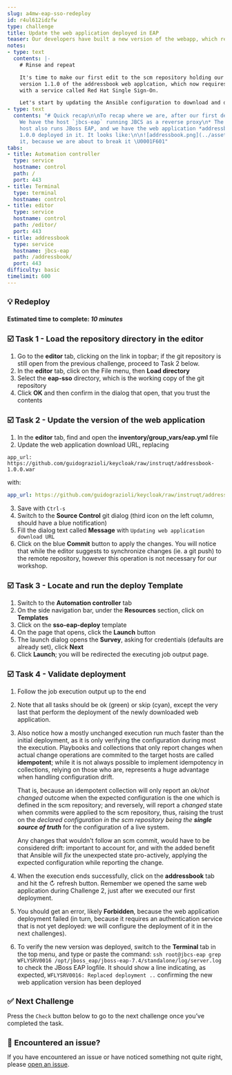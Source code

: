 ```yaml
---
slug: a4mw-eap-sso-redeploy
id: r4ul612idzfw
type: challenge
title: Update the web application deployed in EAP
teaser: Our developers have built a new version of the webapp, which requires authentication
notes:
- type: text
  contents: |-
    # Rinse and repeat

    It's time to make our first edit to the scm repository holding our environment configuration. The development team has sent our way
    version 1.1.0 of the addressbook web applcation, which now requires an external authentication method, to be provided by connecting JBoss EAP
    with a service called Red Hat Single Sign-On.

    Let's start by updating the Ansible configuration to download and deploy this new version inside EAP, and see how it goes.
- type: text
  contents: "# Quick recap\n\nTo recap where we are, after our first deployment:\n*
    We have the host `jbcs-eap` running JBCS as a reverse proxy\n* The same `jbcs-eap`
    host also runs JBoss EAP, and we have the web application *addressbook* version
    1.0.0 deployed in it. It looks like:\n\n![addressbook.png](../assets/addressbook.png)\n\nRemember
    it, because we are about to break it \U0001F601"
tabs:
- title: Automation controller
  type: service
  hostname: control
  path: /
  port: 443
- title: Terminal
  type: terminal
  hostname: control
- title: editor
  type: service
  hostname: control
  path: /editor/
  port: 443
- title: addressbook
  type: service
  hostname: jbcs-eap
  path: /addressbook/
  port: 443
difficulty: basic
timelimit: 600
---
```

 💡 Redeploy
===
#### Estimated time to complete: *10 minutes*<p>


☑️ Task 1 - Load the repository directory in the editor
===

1. Go to the **editor** tab, clicking on the link in topbar; if the git repository is still open from the previous challenge, proceed to Task 2 below.
2. In the **editor** tab, click on the File menu, then **Load directory**
3. Select the **eap-sso** directory, which is the working copy of the git repository
4. Click **OK** and then confirm in the dialog that open, that you trust the contents


☑️ Task 2 - Update the version of the web application
===

1. In the **editor** tab, find and open the **inventory/group_vars/eap.yml** file
2. Update the web application download URL, replacing
```yaml,nocopy
app_url: https://github.com/guidograzioli/keycloak/raw/instruqt/addressbook-1.0.0.war
```

with:
```yaml
app_url: https://github.com/guidograzioli/keycloak/raw/instruqt/addressbook-1.1.0.war
```

3. Save with `Ctrl-s`
4. Switch to the **Source Control** git dialog (third icon on the left column, should have a blue notification)
5. Fill the dialog text called **Message** with `Updating web application download URL`
6. Click on the blue **Commit** button to apply the changes. You will notice that while the editor suggests to synchronize changes (ie. a git push) to the remote repository, however this operation is not necessary for our workshop.


☑️ Task 3 - Locate and run the deploy Template
===

1. Switch to the **Automation controller** tab
2. On the side navigation bar, under the **Resources** section, click on **Templates**
3. Click on the **sso-eap-deploy** template
4. On the page that opens, click the **Launch** button
5. The launch dialog opens the **Survey**, asking for credentials (defaults are already set), click **Next**
6. Click **Launch**; you will be redirected the executing job output page.


☑️ Task 4 - Validate deployment
===

1. Follow the job execution output up to the end
2. Note that all tasks should be ok (green) or skip (cyan), except the very last that perform the deployment of the newly downloaded web application.
3. Also notice how a mostly unchanged execution run much faster than the initial deployment, as it is only verifying the configuration during most the
   execution. Playbooks and collections that only report changes when actual change operations are commited to the target hosts are called
   **idempotent**; while it is not always possible to implement idempotency in collections, relying on those who are, represents a huge advantage when
   handling configuration drift.

   That is, because an idempotent collection will only report an _ok/not changed_ outcome when the expected configuration is the one which is defined in the scm repository; and reversely, will report a _changed_ state when commits were applied to the scm repository, thus, raising the trust on the _declared configuration in the scm repository being the **single source of truth**_ for the configuration of a live system.

   Any changes that wouldn't follow an scm commit, would have to be considered drift: important to account for, and with the added benefit that Ansible will _fix_ the unexpected state pro-actively, applying the expected configuration while reporting the change.
4. When the execution ends successfully, click on the **addressbook** tab and hit the ↻ refresh button. Remember we opened the same web application during Challenge 2, just after we executed our first deployment.
5. You should get an error, likely **Forbidden**, because the web application deployment failed (in turn, because it requires an authentication service that is not yet deployed: we will configure the deployment of it in the next challenges).
6. To verify the new version was deployed, switch to the **Terminal** tab in the top menu, and type or paste the command:
```ssh root@jbcs-eap grep WFLYSRV0016 /opt/jboss_eap/jboss-eap-7.4/standalone/log/server.log```
   to check the JBoss EAP logfile. It should show a line indicating, as expected, `WFLYSRV0016: Replaced deployment ..` confirming the new web application version has been deployed


✅ Next Challenge
===
Press the `Check` button below to go to the next challenge once you’ve completed the task.

🐛 Encountered an issue?
====

If you have encountered an issue or have noticed something not quite right, please [open an issue](https://github.com/ansible-middleware/instruqt/issues/new?labels=a4mw-eap-sso&title=Issue+with+Deploy+Red+Hat+Single+Sign-On+with+Ansible+for+Middleware+collections+slug+ID:+a4mw-eap-sso-redeploy&assignees=guidograzioli).

<style type="text/css" rel="stylesheet">
  .lightbox {
    display: none;
    position: fixed;
    justify-content: center;
    align-items: center;
    z-index: 999;
    top: 0;
    left: 0;
    right: 0;
    bottom: 0;
    padding: 1rem;
    background: rgba(0, 0, 0, 0.8);
    margin-left: auto;
    margin-right: auto;
    margin-top: auto;
    margin-bottom: auto;
  }
  .lightbox:target {
    display: flex;
  }
  .lightbox img {
    /* max-height: 100% */
    max-width: 60%;
    max-height: 60%;
  }
  img {
    display: block;
    margin-left: auto;
    margin-right: auto;
  }
  h1 {
    font-size: 18px;
  }
    h2 {
    font-size: 16px;
    font-weight: 600
  }
    h3 {
    font-size: 14px;
    font-weight: 600
  }
  p span {
    font-size: 14px;
  }
  ul li span {
    font-size: 14px
  }
</style>
